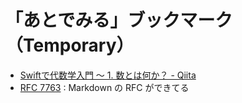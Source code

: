 # 「あとでみる」ブックマーク（Temporary）

- [Swiftで代数学入門 〜 1. 数とは何か？ - Qiita](http://qiita.com/taketo1024/items/bd356c59dc0559ee9a0b)
- [RFC 7763](https://tools.ietf.org/html/rfc7763) : Markdown の RFC ができてる
